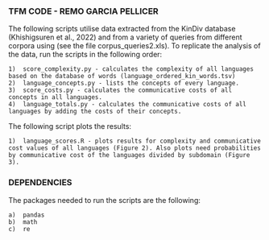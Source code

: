 ### TFM CODE - REMO GARCIA PELLICER ###

The following scripts utilise data extracted from the KinDiv database (Khishigsuren et al., 2022) and from a variety of queries from different corpora using (see the file corpus_queries2.xls). To replicate the analysis of the data, run the scripts in the following order:

    1)  score_complexity.py - calculates the complexity of all languages based on the database of words (language_ordered_kin_words.tsv)
    2)  language_concepts.py - lists the concepts of every language.
    3)  score_costs.py - calculates the communicative costs of all concepts in all languages.
    4)  language_totals.py - calculates the communicative costs of all languages by adding the costs of their concepts.

The following script plots the results:

    1)  language_scores.R - plots results for complexity and communicative cost values of all languages (Figure 2). Also plots need probabilities by communicative cost of the languages divided by subdomain (Figure 3).


### DEPENDENCIES ###

The packages needed to run the scripts are the following:

    a)  pandas
    b)  math
    c)  re